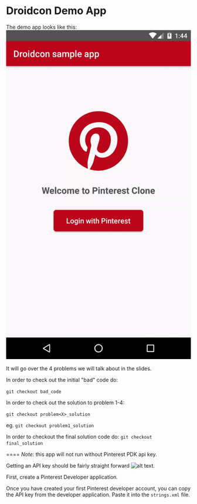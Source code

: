 Droidcon Demo App
=======

The demo app looks like this:
![alt text](demo_app.gif)

It will go over the 4 problems we will talk about in the slides. 

In order to check out the initial "bad" code do: 

`git checkout bad_code`

In order to check out the solution to problem 1-4: 

`git checkout problem<X>_solution`

eg. `git checkout problem1_solution`

In order to checkout the final solution code do:
`git checkout final_solution`


====
*Note:* this app will not run without Pinterest PDK api key. 

Getting an API key should be fairly straight forward ![alt text](https://developers.pinterest.com/docs/api/overview/ "See docs here"). 

First, create a Pinterest Developer application.

Once you have created your first Pinterest developer account, you can copy the API key from the developer application. Paste it into the `strings.xml` file.

